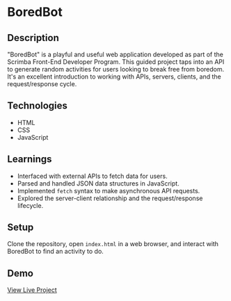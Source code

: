 # BoredBot

## Description
"BoredBot" is a playful and useful web application developed as part of the Scrimba Front-End Developer Program. This guided project taps into an API to generate random activities for users looking to break free from boredom. It's an excellent introduction to working with APIs, servers, clients, and the request/response cycle.

## Technologies
- HTML
- CSS
- JavaScript

## Learnings
- Interfaced with external APIs to fetch data for users.
- Parsed and handled JSON data structures in JavaScript.
- Implemented `fetch` syntax to make asynchronous API requests.
- Explored the server-client relationship and the request/response lifecycle.

## Setup
Clone the repository, open `index.html` in a web browser, and interact with BoredBot to find an activity to do.

## Demo
[View Live Project](https://fascinating-rugelach-29bc7e.netlify.app/)

